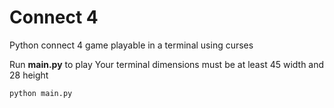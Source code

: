 # Connect 4
Python connect 4 game playable in a terminal using curses

Run **main.py** to play
Your terminal dimensions must be at least 45 width and 28 height

~~~
python main.py
~~~
